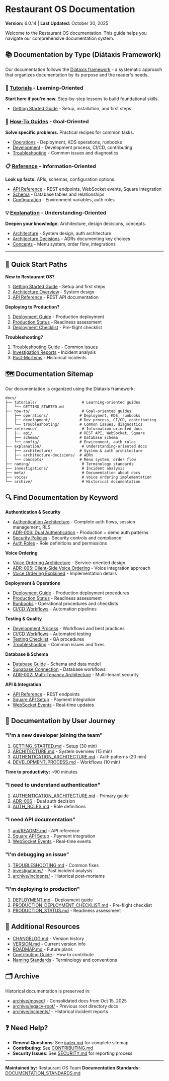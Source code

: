 # Restaurant OS Documentation

**Version:** 6.0.14 | **Last Updated:** October 30, 2025

Welcome to the Restaurant OS documentation. This guide helps you navigate our comprehensive documentation system.

## 📚 Documentation by Type (Diátaxis Framework)

Our documentation follows the [Diátaxis framework](https://diataxis.fr/) - a systematic approach that organizes documentation by its purpose and the reader's needs.

### 📖 [Tutorials](./tutorials/) - Learning-Oriented
**Start here if you're new.** Step-by-step lessons to build foundational skills.

- [Getting Started Guide](./tutorials/GETTING_STARTED.md) - Setup, installation, and first steps

### 🎯 [How-To Guides](./how-to/) - Goal-Oriented
**Solve specific problems.** Practical recipes for common tasks.

- [Operations](./how-to/operations/) - Deployment, KDS operations, runbooks
- [Development](./how-to/development/) - Development process, CI/CD, contributing
- [Troubleshooting](./how-to/troubleshooting/) - Common issues and diagnostics

### 📋 [Reference](./reference/) - Information-Oriented
**Look up facts.** APIs, schemas, configuration options.

- [API Reference](./reference/api/) - REST endpoints, WebSocket events, Square integration
- [Schema](./reference/schema/) - Database tables and relationships
- [Configuration](./reference/config/) - Environment variables, auth roles

### 💡 [Explanation](./explanation/) - Understanding-Oriented
**Deepen your knowledge.** Architecture, design decisions, concepts.

- [Architecture](./explanation/architecture/) - System design, auth architecture
- [Architecture Decisions](./explanation/architecture-decisions/) - ADRs documenting key choices
- [Concepts](./explanation/concepts/) - Menu system, order flow, integrations

---

## 🚀 Quick Start Paths

**New to Restaurant OS?**
1. [Getting Started Guide](./tutorials/GETTING_STARTED.md) - Setup and first steps
2. [Architecture Overview](./explanation/architecture/ARCHITECTURE.md) - System design
3. [API Reference](./reference/api/README.md) - REST API documentation

**Deploying to Production?**
1. [Deployment Guide](./how-to/operations/DEPLOYMENT.md) - Production deployment
2. [Production Status](./PRODUCTION_STATUS.md) - Readiness assessment
3. [Deployment Checklist](./how-to/operations/DEPLOYMENT_CHECKLIST.md) - Pre-flight checklist

**Troubleshooting?**
1. [Troubleshooting Guide](./how-to/troubleshooting/TROUBLESHOOTING.md) - Common issues
2. [Investigation Reports](./investigations/) - Incident analysis
3. [Post-Mortems](./archive/incidents/) - Historical incidents

## 🗺️ Documentation Sitemap

Our documentation is organized using the Diátaxis framework:

```
docs/
├── tutorials/                    # Learning-oriented guides
│   └── GETTING_STARTED.md
├── how-to/                       # Goal-oriented guides
│   ├── operations/              # Deployment, KDS, runbooks
│   ├── development/             # Dev process, CI/CD, contributing
│   └── troubleshooting/         # Common issues, diagnostics
├── reference/                    # Information-oriented docs
│   ├── api/                     # REST API, WebSocket, Square
│   ├── schema/                  # Database schema
│   └── config/                  # Environment, auth roles
├── explanation/                  # Understanding-oriented docs
│   ├── architecture/            # System & auth architecture
│   ├── architecture-decisions/  # ADRs
│   └── concepts/                # Menu system, order flow
├── naming/                       # Terminology standards
├── investigations/               # Incident analysis
├── meta/                         # Documentation about docs
├── voice/                        # Voice ordering implementation
└── archive/                      # Historical documentation
```

## 🔍 Find Documentation by Keyword

**Authentication & Security**
- [Authentication Architecture](./explanation/architecture/AUTHENTICATION_ARCHITECTURE.md) - Complete auth flows, session management, RLS
- [ADR-006: Dual Authentication](./explanation/architecture-decisions/ADR-006-dual-authentication-pattern.md) - Production + demo auth patterns
- [Security Policies](./SECURITY.md) - Security controls and compliance
- [Auth Roles](./reference/config/AUTH_ROLES.md) - Role definitions and permissions

**Voice Ordering**
- [Voice Ordering Architecture](./explanation/architecture/ARCHITECTURE.md#voice-ordering-architecture) - Service-oriented design
- [ADR-005: Client-Side Voice Ordering](./explanation/architecture-decisions/ADR-005-client-side-voice-ordering.md) - Voice integration approach
- [Voice Ordering Explained](./voice/VOICE_ORDERING_EXPLAINED.md) - Implementation details

**Deployment & Operations**
- [Deployment Guide](./how-to/operations/DEPLOYMENT.md) - Production deployment procedures
- [Production Status](./PRODUCTION_STATUS.md) - Readiness assessment
- [Runbooks](./how-to/operations/runbooks/) - Operational procedures and checklists
- [CI/CD Workflows](./how-to/development/CI_CD_WORKFLOWS.md) - Automation pipelines

**Testing & Quality**
- [Development Process](./how-to/development/DEVELOPMENT_PROCESS.md) - Workflows and best practices
- [CI/CD Workflows](./how-to/development/CI_CD_WORKFLOWS.md) - Automated testing
- [Testing Checklist](./TESTING_CHECKLIST.md) - QA procedures
- [Troubleshooting](./how-to/troubleshooting/TROUBLESHOOTING.md) - Common issues and fixes

**Database & Schema**
- [Database Guide](./reference/schema/DATABASE.md) - Schema and data model
- [Supabase Connection](./SUPABASE_CONNECTION_GUIDE.md) - Database workflows
- [ADR-002: Multi-Tenancy Architecture](./explanation/architecture-decisions/ADR-002-multi-tenancy-architecture.md) - Multi-tenant security

**API & Integration**
- [API Reference](./reference/api/README.md) - REST endpoints
- [Square API Setup](./reference/api/SQUARE_API_SETUP.md) - Payment integration
- [WebSocket Events](./reference/api/WEBSOCKET_EVENTS.md) - Real-time updates

## 🎯 Documentation by User Journey

### "I'm a new developer joining the team"
1. [GETTING_STARTED.md](./tutorials/GETTING_STARTED.md) - Setup (30 min)
2. [ARCHITECTURE.md](./explanation/architecture/ARCHITECTURE.md) - System overview (15 min)
3. [AUTHENTICATION_ARCHITECTURE.md](./explanation/architecture/AUTHENTICATION_ARCHITECTURE.md) - Auth patterns (20 min)
4. [DEVELOPMENT_PROCESS.md](./how-to/development/DEVELOPMENT_PROCESS.md) - Workflows (10 min)

**Time to productivity:** ~90 minutes

### "I need to understand authentication"
1. [AUTHENTICATION_ARCHITECTURE.md](./explanation/architecture/AUTHENTICATION_ARCHITECTURE.md) - Primary guide
2. [ADR-006](./explanation/architecture-decisions/ADR-006-dual-authentication-pattern.md) - Dual auth decision
3. [AUTH_ROLES.md](./reference/config/AUTH_ROLES.md) - Role definitions

### "I need API documentation"
1. [api/README.md](./reference/api/README.md) - API reference
2. [Square API Setup](./reference/api/SQUARE_API_SETUP.md) - Payment integration
3. [WebSocket Events](./reference/api/WEBSOCKET_EVENTS.md) - Real-time events

### "I'm debugging an issue"
1. [TROUBLESHOOTING.md](./how-to/troubleshooting/TROUBLESHOOTING.md) - Common fixes
2. [investigations/](./investigations/) - Past incident analysis
3. [archive/incidents/](./archive/incidents/) - Historical post-mortems

### "I'm deploying to production"
1. [DEPLOYMENT.md](./how-to/operations/DEPLOYMENT.md) - Deployment guide
2. [PRODUCTION_DEPLOYMENT_CHECKLIST.md](./how-to/operations/runbooks/PRODUCTION_DEPLOYMENT_CHECKLIST.md) - Pre-flight checklist
3. [PRODUCTION_STATUS.md](./PRODUCTION_STATUS.md) - Readiness assessment

## 📖 Additional Resources

- [CHANGELOG.md](./CHANGELOG.md) - Version history
- [VERSION.md](./VERSION.md) - Current version info
- [ROADMAP.md](./ROADMAP.md) - Future plans
- [Contributing Guide](./how-to/development/CONTRIBUTING.md) - How to contribute
- [Naming Standards](./naming/) - Terminology and conventions

## 🗂️ Archive

Historical documentation is preserved in:
- [archive/moved/](./archive/moved/) - Consolidated docs from Oct 15, 2025
- [archive/legacy-root/](./archive/legacy-root/) - Previous root directory docs
- [archive/incidents/](./archive/incidents/) - Historical incident reports

## ❓ Need Help?

- **General Questions**: See [index.md](../index.md) for complete sitemap
- **Contributing**: See [CONTRIBUTING.md](../CONTRIBUTING.md)
- **Security Issues**: See [SECURITY.md](./SECURITY.md) for reporting process

---

**Maintained by:** Restaurant OS Team
**Documentation Standards:** [DOCUMENTATION_STANDARDS.md](./DOCUMENTATION_STANDARDS.md)
